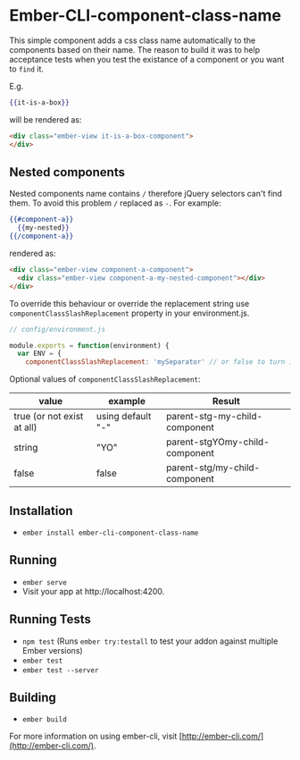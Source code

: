 # Ember-CLI-component-class-name

This simple component adds a css class name automatically to the components based on their name. The reason to build it was to help acceptance tests when you test the existance of a component or you want to `find` it.

E.g.
```hbs
{{it-is-a-box}}
```

will be rendered as:
```html
<div class="ember-view it-is-a-box-component">
</div>

```
## Nested components

Nested components name contains `/` therefore jQuery selectors can't find them. To avoid this problem `/` replaced as `-`.
For example:
```hbs
{{#component-a}}
  {{my-nested}}
{{/component-a}}
```
rendered as:
```html
<div class="ember-view component-a-component">
  <div class="ember-view component-a-my-nested-component"></div>
</div>
```

To override this behaviour or override the replacement string use `componentClassSlashReplacement` property in your environment.js. 

```javascript
// config/environment.js

module.exports = function(environment) {
  var ENV = {
    componentClassSlashReplacement: 'mySeparator' // or false to turn it off
```

Optional values of `componentClassSlashReplacement`:


| value             | example           | Result  |
| -------------     | -------------     | -----   |
| true (or not exist at all)  | using default "-" | parent-stg-my-child-component |
| string            | "YO"                |   parent-stgYOmy-child-component |
| false             | false             |    parent-stg/my-child-component |


## Installation
* `ember install ember-cli-component-class-name`

## Running

* `ember serve`
* Visit your app at http://localhost:4200.

## Running Tests

* `npm test` (Runs `ember try:testall` to test your addon against multiple Ember versions)
* `ember test`
* `ember test --server`

## Building

* `ember build`

For more information on using ember-cli, visit [http://ember-cli.com/](http://ember-cli.com/).
